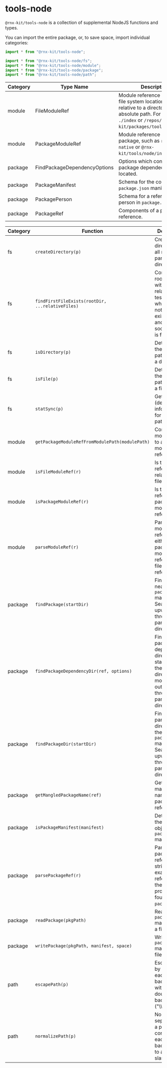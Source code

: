 # tools-node

`@rnx-kit/tools-node` is a collection of supplemental NodeJS functions and
types.

You can import the entire package, or, to save space, import individual
categories:

```typescript
import * from "@rnx-kit/tools-node";

import * from "@rnx-kit/tools-node/fs";
import * from "@rnx-kit/tools-node/module";
import * from "@rnx-kit/tools-node/package";
import * from "@rnx-kit/tools-node/path";
```

<!-- The following table can be updated by running `yarn update-readme` -->
<!-- @rnx-kit/api start -->

| Category | Type Name                    | Description                                                                                                                                                                     |
| -------- | ---------------------------- | ------------------------------------------------------------------------------------------------------------------------------------------------------------------------------- |
| module   | FileModuleRef                | Module reference rooted to a file system location, either relative to a directory, or as an absolute path. For example, `./index` or `/repos/rnx-kit/packages/tools/src/index`. |
| module   | PackageModuleRef             | Module reference relative to a package, such as `react-native` or `@rnx-kit/tools/node/index`.                                                                                  |
| package  | FindPackageDependencyOptions | Options which control how package dependecies are located.                                                                                                                      |
| package  | PackageManifest              | Schema for the contents of a `package.json` manifest file.                                                                                                                      |
| package  | PackagePerson                | Schema for a reference to a person in `package.json`.                                                                                                                           |
| package  | PackageRef                   | Components of a package reference.                                                                                                                                              |

| Category | Function                                         | Description                                                                                                                             |
| -------- | ------------------------------------------------ | --------------------------------------------------------------------------------------------------------------------------------------- |
| fs       | `createDirectory(p)`                             | Create a directory, and all missing parent directories.                                                                                 |
| fs       | `findFirstFileExists(rootDir, ...relativeFiles)` | Combine the root directory with each relative file, testing whether or not the file exists. Stop and return as soon as a file is found. |
| fs       | `isDirectory(p)`                                 | Determine if the target path refers to a directory.                                                                                     |
| fs       | `isFile(p)`                                      | Determine if the target path refers to a file.                                                                                          |
| fs       | `statSync(p)`                                    | Get stats (detailed information) for the target path.                                                                                   |
| module   | `getPackageModuleRefFromModulePath(modulePath)`  | Convert a module path to a package module reference.                                                                                    |
| module   | `isFileModuleRef(r)`                             | Is the module reference relative to a file location?                                                                                    |
| module   | `isPackageModuleRef(r)`                          | Is the module reference a package module reference?                                                                                     |
| module   | `parseModuleRef(r)`                              | Parse a module reference into either a package module reference or a file module reference.                                             |
| package  | `findPackage(startDir)`                          | Find the nearest `package.json` manifest file. Search upward through all parent directories.                                            |
| package  | `findPackageDependencyDir(ref, options)`         | Find the package dependency's directory, starting from the given directory and moving outward, through all parent directories.          |
| package  | `findPackageDir(startDir)`                       | Find the parent directory of the nearest `package.json` manifest file. Search upward through all parent directories.                    |
| package  | `getMangledPackageName(ref)`                     | Get the mangled name for a package reference.                                                                                           |
| package  | `isPackageManifest(manifest)`                    | Determine if the given object is a `package.json` manifest.                                                                             |
| package  | `parsePackageRef(r)`                             | Parse a package reference string. An example reference is the `name` property found in `package.json`.                                  |
| package  | `readPackage(pkgPath)`                           | Read a `package.json` manifest from a file.                                                                                             |
| package  | `writePackage(pkgPath, manifest, space)`         | Write a `package.json` manifest to a file.                                                                                              |
| path     | `escapePath(p)`                                  | Escape a path by replacing each backslash ('\\') with a double-backslash ("\\\\").                                                      |
| path     | `normalizePath(p)`                               | Normalize the separators in a path, converting each backslash ('\\') to a foreward slash ('/').                                         |

<!-- @rnx-kit/api end -->
